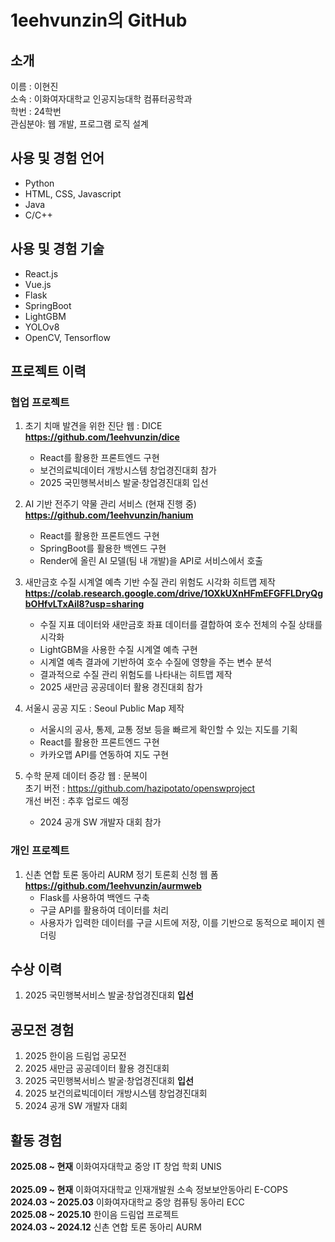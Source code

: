 # 1eehvunzin의 GitHub

## 소개
이름 : 이현진<br>
소속 : 이화여자대학교 인공지능대학 컴퓨터공학과<br>
학번 : 24학번<br>
관심분야: 웹 개발, 프로그램 로직 설계<br>

## 사용 및 경험 언어
+ Python
+ HTML, CSS, Javascript
+ Java
+ C/C++

## 사용 및 경험 기술
+ React.js
+ Vue.js
+ Flask
+ SpringBoot
+ LightGBM
+ YOLOv8
+ OpenCV, Tensorflow

## 프로젝트 이력
### 협업 프로젝트
1.  초기 치매 발견을 위한 진단 웹 : DICE <br>
   **https://github.com/1eehvunzin/dice**
    + React를 활용한 프론트엔드 구현
    + 보건의료빅데이터 개방시스템 창업경진대회 참가
    + 2025 국민행복서비스 발굴·창업경진대회 입선

2. AI 기반 전주기 약물 관리 서비스 (현재 진행 중)<br>
    **https://github.com/1eehvunzin/hanium**
   + React를 활용한 프론트엔드 구현
   + SpringBoot를 활용한 백엔드 구현
   + Render에 올린 AI 모델(팀 내 개발)을 API로 서비스에서 호출
     
3. 새만금호 수질 시계열 예측 기반 수질 관리 위험도 시각화 히트맵 제작 <br>
   **https://colab.research.google.com/drive/1OXkUXnHFmEFGFFLDryQgbOHfvLTxAil8?usp=sharing**
   + 수질 지표 데이터와 새만금호 좌표 데이터를 결합하여 호수 전체의 수질 상태를 시각화
   + LightGBM을 사용한 수질 시계열 예측 구현
   + 시계열 예측 결과에 기반하여 호수 수질에 영향을 주는 변수 분석
   + 결과적으로 수질 관리 위험도를 나타내는 히트맵 제작
   + 2025 새만금 공공데이터 활용 경진대회 참가
     
4. 서울시 공공 지도 : Seoul Public Map 제작<br>
    + 서울시의 공사, 통제, 교통 정보 등을 빠르게 확인할 수 있는 지도를 기획
    + React를 활용한 프론트엔드 구현
    + 카카오맵 API를 연동하여 지도 구현
  
5. 수학 문제 데이터 증강 웹 : 문복이 <br>
   초기 버전 : https://github.com/hazipotato/openswproject <br>
   개선 버전 : 추후 업로드 예정
   + 2024 공개 SW 개발자 대회 참가

### 개인 프로젝트
1. 신촌 연합 토론 동아리 AURM 정기 토론회 신청 웹 폼 <br>
   **https://github.com/1eehvunzin/aurmweb**
   + Flask를 사용하여 백엔드 구축
   + 구글 API를 활용하여 데이터를 처리
   + 사용자가 입력한 데이터를 구글 시트에 저장, 이를 기반으로 동적으로 페이지 렌더링

## 수상 이력
1. 2025 국민행복서비스 발굴·창업경진대회 **입선**

## 공모전 경험
1. 2025 한이음 드림업 공모전
2. 2025 새만금 공공데이터 활용 경진대회
3. 2025 국민행복서비스 발굴·창업경진대회 **입선**
4. 2025 보건의료빅데이터 개방시스템 창업경진대회
5. 2024 공개 SW 개발자 대회

<!--## 코딩, 알고리즘 대회 경험
1. -->

## 활동 경험
**2025.08 ~ 현재** 이화여자대학교 중앙 IT 창업 학회 UNIS <br>    
**2025.09 ~ 현재** 이화여자대학교 인재개발원 소속 정보보안동아리 E-COPS <br>
**2024.03 ~ 2025.03** 이화여자대학교 중앙 컴퓨팅 동아리 ECC <br>
**2025.08 ~ 2025.10** 한이음 드림업 프로젝트 <br>
**2024.03 ~ 2024.12** 신촌 연합 토론 동아리 AURM <br>
    
    

    



  
